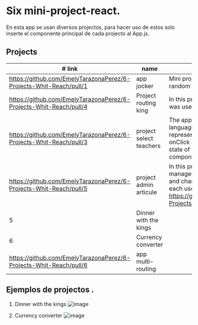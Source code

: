 # Six mini-project-react.

En esta app se usan diversos projectos, para hacer uso de estos solo inserte el componente principal de cada projecto al App.js.

## Projects

| #   link      | name                   | description |
| ------------- | ---------------------- | ------------|
| https://github.com/EmelyTarazonaPerez/6-Projects-Whit-Reach/pull/1 | app jocker              |  Mini project where an open API provides random wildcards. |
| https://github.com/EmelyTarazonaPerez/6-Projects-Whit-Reach/pull/4 | Project routing king    | In this project, the entire routing system was used |
| https://github.com/EmelyTarazonaPerez/6-Projects-Whit-Reach/pull/3 | project select teachers | The application shows a card with different languages: English, Spanish and German, represented in buttons, which through an onClick change the value of the global state of the app and update the view of the component|
| https://github.com/EmelyTarazonaPerez/6-Projects-Whit-Reach/pull/5 | project admin articule  | In this project, the useReducer state manager was used to manage the actions and changes that the variable must take for each user interaction. More info here  https://github.com/EmelyTarazonaPerez/6-Projects-Whit-Reach/pull/5 |
| 5             | Dinner with the kings |
| 6             | Currency converter  |
| https://github.com/EmelyTarazonaPerez/6-Projects-Whit-Reach/pull/6        | app multi-routing  |

## Ejemplos de projectos .
1. Dinner with the kings
![image](https://github.com/EmelyTarazonaPerez/mini-project-react/assets/122141594/4211599c-852d-4f4b-b8f7-200b87fde407)

2. Currency converter
![image](https://github.com/EmelyTarazonaPerez/mini-project-react/assets/122141594/9e5a89af-4c58-4f5f-8602-e65f05097e28)


